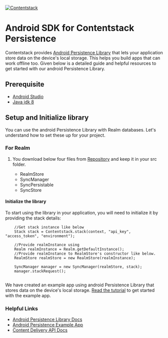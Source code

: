 [![Contentstack](https://www.contentstack.com/docs/static/images/contentstack.png)](https://www.contentstack.com/)

# Android SDK for Contentstack Persistence


Contentstack provides [Android Persistence Library](https://www.contentstack.com/docs/guide/synchronization/using-realm-persistence-library-with-android-sync-sdk) that lets your application store data on the device's local storage. This helps you build apps that can work offline too. Given below is a detailed guide and helpful resources to get started with our android Persistence Library.

## Prerequisite

 * [Android Studio](https://developer.android.com/studio/)
 * [Java jdk 8](https://www.oracle.com/technetwork/es/java/javase/downloads/jdk8-downloads-2133151.html)

## Setup and Initialize library

You can use the android Persistence Library with Realm databases.  Let's understand how to set these up for your project.

### For Realm

1. You download below four files from [Repository](https://github.com/contentstack/contentstack-android-persistence) and keep it in your src folder.  

    - RealmStore
    - SyncManager  
    - SyncPersistable  
    - SyncStore  


#### Initialize the library

To start using the library in your application, you will need to initialize it by providing the stack details:

```
    //Get stack instance like below
    Stack stack = Contentstack.stack(context, "api_key", "access_token", "environment");
    
    //Provide realmInstance using 
    Realm realmInstance = Realm.getDefaultInstance();
    //Provide realmInstance to RealmStore's constructor like below.
    RealmStore realmStore = new RealmStore(realmInstance);
    
    SyncManager manager = new SyncManager(realmStore, stack);
    manager.stackRequest();
 
```
We have created an example app using android Persistence Library that stores data on the device's local storage. [Read the tutorial](https://github.com/contentstack/contentstack-android-persistence-example) to get started with the example app.   

### Helpful Links

- [Android Persistence Library Docs](https://www.contentstack.com/docs/guide/synchronization/using-realm-persistence-library-with-android-sync-sdk)
- [Android Persistence Example App](https://github.com/contentstack/contentstack-android-persistence-example)
- [Content Delivery API Docs](https://contentstack.com/docs/apis/content-delivery-api/)
